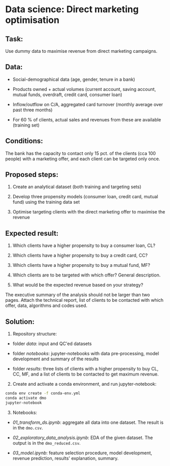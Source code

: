 # Data science: Direct marketing optimisation

## Task: 

Use dummy data to maximise revenue from direct marketing campaigns.

## Data:

-   Social-demographical data (age, gender, tenure in a bank)

-   Products owned + actual volumes (current account, saving account, mutual funds, overdraft, credit card, consumer loan)

-   Inflow/outflow on C/A, aggregated card turnover (monthly average over past three months)

-   For 60 % of clients, actual sales and revenues from these are available (training set)

## Conditions:

The bank has the capacity to contact only 15 pct. of the clients (cca 100 people) with a marketing offer, and each client can be targeted only once.

## Proposed steps:

1.  Create an analytical dataset (both training and targeting sets)

2.  Develop three propensity models (consumer loan, credit card, mutual fund) using the training data set

3.  Optimise targeting clients with the direct marketing offer to maximise the revenue

## Expected result:

1.  Which clients have a higher propensity to buy a consumer loan, CL?

2.  Which clients have a higher propensity to buy a credit card, CC?

3.  Which clients have a higher propensity to buy a mutual fund, MF?

4.  Which clients are to be targeted with which offer? General description.

5.  What would be the expected revenue based on your strategy?

The executive summary of the analysis should not be larger than two pages. Attach the technical report, list of clients to be contacted with which offer, data, algorithms and codes used.

## Solution:

1.  Repository structure:

-   folder *data*: input and QC'ed datasets

-   folder *notebooks*: jupyter-notebooks with data pre-processing, model development and summary of the results

-   folder *results*: three lists of clients with a higher propensity to buy CL, CC, MF, and a list of clients to be contacted to get maximum revenue.

2.  Create and activate a conda environment, and run jupyter-notebook:

```sh
conda env create -f conda-env.yml
conda activate dmo
jupyter-notebook
```

3.  Notebooks:

- *01_transform_ds.ipynb*: aggregate all data into one dataset. The result is in the `dmo.csv`.

- *02_exploratory_data_analysis.ipynb*: EDA of the given dataset. The output is in the `dmo_reduced.csv`.

- *03_model.ipynb*: feature selection procedure, model development, revenue prediction, results' explanation, summary.
